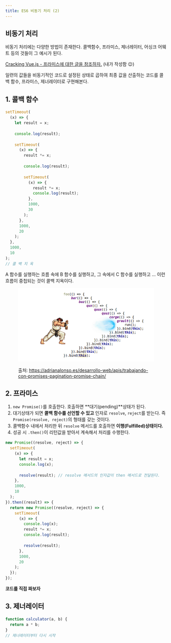 ```yaml
---
title: ES6 비동기 처리 (2)
---
```


## 비동기 처리

비동기 처리에는 다양한 방법이 존재한다. 콜백함수, 프라미스, 제너레이터, 어싱크 어웨트 등의 것들이 그 예시가 된다.

[Cracking Vue.js - 프라미스에 대한 글을 참조하자.](https://joshua1988.github.io/vue-camp/es6+/promise.html#%E1%84%91%E1%85%B3%E1%84%85%E1%85%A1%E1%84%86%E1%85%B5%E1%84%89%E1%85%B3%E1%84%85%E1%85%B3%E1%86%AF-%E1%84%89%E1%85%A1%E1%84%8B%E1%85%AD%E1%86%BC%E1%84%92%E1%85%A2%E1%84%8B%E1%85%A3-%E1%84%92%E1%85%A1%E1%84%82%E1%85%B3%E1%86%AB-%E1%84%8B%E1%85%B5%E1%84%8B%E1%85%B2) (내가 작성함 😉)

일련의 값들을 비동기적인 코드로 설정된 상태로 곱하여 최종 값을 산출하는 코드를 콜백 함수, 프라미스, 제너레이터로 구현해본다.

## 1. 콜백 함수

```js
setTimeout(
  (x) => {
    let result = x;

    console.log(result);

    setTimeout(
      (x) => {
        result *= x;

        console.log(result);

        setTimeout(
          (x) => {
            result *= x;
            console.log(result);
          },
          1000,
          30
        );
      },
      1000,
      20
    );
  },
  1000,
  10
);
// 콜 백 지 옥
```

A 함수를 실행하는 흐름 속에 B 함수를 실행하고, 그 속에서 C 함수를 실행하고 ... 이런 흐름이 중첩되는 것이 콜백 지옥이다.

<figure>

![callback](../.vuepress/assets/javascript/callback.png)

<figcaption>

출처: https://adrianalonso.es/desarrollo-web/apis/trabajando-con-promises-pagination-promise-chain/

</figcaption>

</figure>

## 2. 프라미스

1. `new Promise()`를 호출한다. 호출하면 **대기(pending)**상태가 된다.
2. 대기상태가 되면 **콜백 함수를 선언할 수 있고** 인자로 `resolve`, `reject`를 받는다. 즉 `Promise(resolve, reject)`의 형태를 갖는 것이다.
3. 콜백함수 내에서 처리한 뒤 `resolve` 메서드를 호출하면 **이행(Fulfilled)상태이다.**
4. 성공 시 `.then()`이 리턴값을 받아서 계속해서 처리를 수행한다.

```js
new Promise((resolve, reject) => {
  setTimeout(
    (x) => {
      let result = x;
      console.log(x);

      resolve(result); // resolve 메서드의 인자값이 then 메서드로 전달된다.
    },
    1000,
    10
  );
}).then((result) => {
  return new Promise((resolve, reject) => {
    setTimeout(
      (x) => {
        console.log(x);
        result *= x;
        console.log(result);

        resolve(result);
      },
      1000,
      20
    );
  });
});
```

**코드를 직접 짜보자**

## 3. 제너레이터

```js
function calculator(a, b) {
  return a * b;
}
// 제너레이터부터 다시 시작
```
